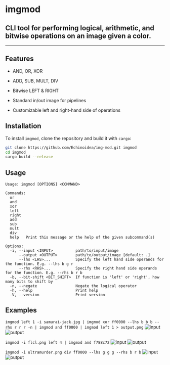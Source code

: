 # imgmod
## CLI tool for performing logical, arithmetic, and bitwise operations on an image given a color.

----------
## Features 
- AND, OR, XOR
- ADD, SUB, MULT, DIV
- Bitwise LEFT & RIGHT

- Standard in/out image for pipelines
- Customizable left and right-hand side of operations 

## Installation

To install `imgmod`, clone the repository and build it with `cargo`:

```bash
git clone https://github.com/Echinoidea/img-mod.git imgmod
cd imgmod
cargo build --release
```

## Usage
```
Usage: imgmod [OPTIONS] <COMMAND>

Commands:
  or     
  and    
  xor    
  left   
  right  
  add    
  sub    
  mult   
  div    
  help   Print this message or the help of the given subcommand(s)

Options:
  -i, --input <INPUT>          path/to/input/image
      --output <OUTPUT>        path/to/output/image [default: .]
      --lhs <LHS>...           Specify the left hand side operands for the function. E.g. --lhs b g r
      --rhs <RHS>...           Specify the right hand side operands for the function. E.g. --rhs b r b
  -b, --bit-shift <BIT_SHIFT>  If function is 'left' or 'right', how many bits to shift by
  -n, --negate                 Negate the logical operator
  -h, --help                   Print help
  -V, --version                Print version
```

## Examples
```imgmod left 1 -i samurai-jack.jpg | imgmod xor ff0000 --lhs b b b --rhs r r r -n | imgmod and ff0000 | imgmod left 1 > output.png```
![input](docs/images/samurai-jack.jpg)
![output](docs/images/output-samurai-jack.png)

```imgmod -i flcl.png left 4 | imgmod and f788c72```
![input](docs/images/flcl.png)
![output](docs/images/output-flcl.png)

```imgmod -i ultramurder.png div ff0000 --lhs g g g --rhs b r b```
![input](docs/images/ultramuder.png)
![output](docs/images/output-ultrakill-isolated.png)
